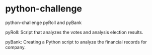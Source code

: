 # python-challenge
python-challenge pyRoll and pyBank

pyRoll:
Script that analyzes the votes and analysis election results.


pyBank:
Creating a Python script to analyze the financial records for company.
